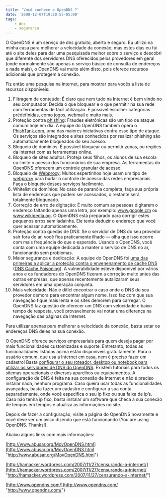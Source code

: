 ```yaml
---
title: 'Você conhece o OpenDNS ?'
date: '2008-12-07T19:20:55-05:00'
tags:
    - dns
    - segurança
---
```


O OpenDNS é um serviço de dns gratuito, aberto e seguro. Eu utilizo na minha casa para melhorar a velocidade da conexão, mas estes dias eu fui até o site deles para dar uma pesquisada melhor sobre o serviço e descobri que diferente dos servidores DNS oferecidos pelos provedores em geral (onde normalmente são apenas o serviço básico de consulta de endereços e nada mais), o OpenDNS vai muito além disto, pois oferece recursos adicionais que protegem a conexão.

Fiz então uma pesquisa na internet, para mostrar para vocês a lista de recursos disponíveis:

1. Filtragem de conteúdo: É claro que nem tudo na Internet é bem vindo no seu computador. Decida o que bloquear e o que permitir na sua rede com ferramentas de fácil utilização. É possível escolher categorias prédefinidas, como jogos, webmail e muito mais.
2. Proteção contra [phishing](http://pt.wikipedia.org/wiki/Phishing "http://pt.wikipedia.org/wiki/Phishing"): Fraudes eletrônicas são um tipo de ataque comum hoje em dia. A equipe do OpenDNS também opera o [PhishTank.com](http://www.phishtank.com/ "http://www.phishtank.com/"), uma das maiores iniciativas contra esse tipo de ataque. Os serviços são integrados e sites conhecidos por realizar phishing são automaticamente bloqueados do seu acesso.
3. Bloqueio de domínios: É possível bloquear ou permitir zonas, ou regiões da Internet com as ferramentas online.
4. Bloqueio de sites adultos: Proteja seus filhos, os alunos de sua escola ou limite o acesso dos funcionários de sua empresa. As ferramentas do OpenDNS oferecem um controle granular de acesso.
5. Bloqueio de [Webproxy](http://pt.wikipedia.org/wiki/Proxy#Web_proxies "http://pt.wikipedia.org/wiki/Proxy#Web_proxies"): Muitos espertinhos hoje usam um tipo de [webproxy](http://pt.wikipedia.org/wiki/Proxy#Web_proxies "http://pt.wikipedia.org/wiki/Proxy#Web_proxies") para burlar o controle de acesso das redes empresariais. Faça o bloqueio desses serviços facilmente.
6. Whitelist de domínios: No caso de paranóia completa, faça sua própria lista de endereços que podem ser acessados, o restante será totalmente bloqueado.
7. Correção de erro de digitação: É muito comum as pessoas digitarem o endereço faltando apenas uma letra, por exemplo: www.google.cm ou www.wikipedia.og. O OpenDNS está preparado para corrigir estes pequenos erros sem ladainha. Ele tenta deduzir o endereço que você quer acessar automaticamente.
8. Proteção contra quedas de DNS: Se o servidor de DNS do seu provedor sair fora do ar, você fica praticamente ilhado — olha que isso ocorre com mais frequência do que o esperado. Usando o OpenDNS, você conta com uma equipe dedicada a manter o serviço de DNS no ar, funcionando sem problemas.
9. Maior segurança e dedicação: A equipe do OpenDNS foi [uma das primeiras a aplicar a proteção contra o envenenamento de cache DNS](http://blogs.zdnet.com/security/?p=1562 "http://blogs.zdnet.com/security/?p=1562") ([DNS Cache Poisoning](http://en.wikipedia.org/wiki/DNS_cache_poisoning "http://en.wikipedia.org/wiki/DNS_cache_poisoning")). A vulnerabilidade esteve disponível por vários anos e os fundadores do OpenDNS fizeram a correção muito antes das outras empresas, que apenas recentemente autalizaram seus servidores em uma operação conjunta.
10. Mais velocidade: Não é difícl encontrar o caso onde o DNS do seu provedor demora para encontrar algum nome. Isso faz com que sua navegação fique mais lenta e os sites demorem para carregar. O OpenDNS faz questão de oferecer um DNS com velocidade e baixo tempo de resposta, você provavelmente vai notar uma diferença na navegação das páginas da Internet.

Para utilizar apenas para melhorar a velocidade da conexão, basta setar os endereços DNS deles na sua conexão.

O OpenDNS oferece serviços empresariais para quem deseja pagar por mais funcionalidades customizadas e suporte. Entretanto, todas as funcionalidades listadas acima estão disponíveis gratuitamente. Para o usuário comum, que usa a Internet em casa, nem é preciso fazer um cadastro! Basta [configurar o seu roteador, desktop ou notebook para utilizar os servidores de DNS do OpenDNS](https://www.opendns.com/start?computer "https://www.opendns.com/start?computer"). Existem tutoriais para todos os sitemas operacionais e diversos aparelhos ou equipamentos. A configuração de DNS é feita na sua conexão de Internet e não é preciso instalar nada, nenhum programa. Caso queira usar todas as funcionalidades avançadas, basta fazer um cadastro e configurar a sua conta separadamente, onde você especifica o seu ip fixo ou sua faixa de ip’s. Caso não tenha ip fixo, basta instalar um software que checa a sua conexão de tempos em tempos e atualiza as informações no site.

Depois de fazer a configuração, visite a página do OpenDNS novamente e você deve ver um aviso dizendo que está funcionando (You are using OpenDNS. Thanks!).

Abaixo alguns links com mais informações:

[http://www.abusar.org/MovOpenDNS.html](http://www.abusar.org/MovOpenDNS.html "http://www.abusar.org/MovOpenDNS.html")

[http://hamacker.wordpress.com/2007/11/27/censurando-a-internet/](http://hamacker.wordpress.com/2007/11/27/censurando-a-internet/ "http://hamacker.wordpress.com/2007/11/27/censurando-a-internet/")

[http://www.opendns.com/](http://www.opendns.com/ "http://www.opendns.com/")
